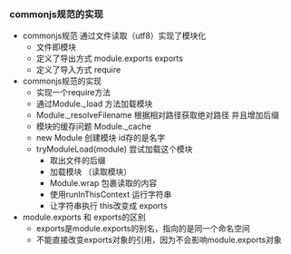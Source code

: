### commonjs规范的实现
- commonjs规范 通过文件读取（utf8）实现了模块化
  - 文件即模块
  - 定义了导出方式 module.exports  exports
  - 定义了导入方式 require
- commonjs规范的实现
  - 实现一个require方法
  - 通过Module._load 方法加载模块
  - Module._resolveFilename 根据相对路径获取绝对路径 并且增加后缀
  - 模块的缓存问题 Module._cache
  - new Module 创建模块 id存的是名字
  - tryModuleLoad(module) 尝试加载这个模块
    - 取出文件的后缀
    - 加载模块 （读取模块）
    - Module.wrap 包裹读取的内容
    - 使用runInThisContext 运行字符串
    - 让字符串执行 this改变成 exports
- module.exports 和 exports的区别 
  - exports是module.exports的别名，指向的是同一个命名空间
  - 不能直接改变exports对象的引用，因为不会影响module.exports对象

